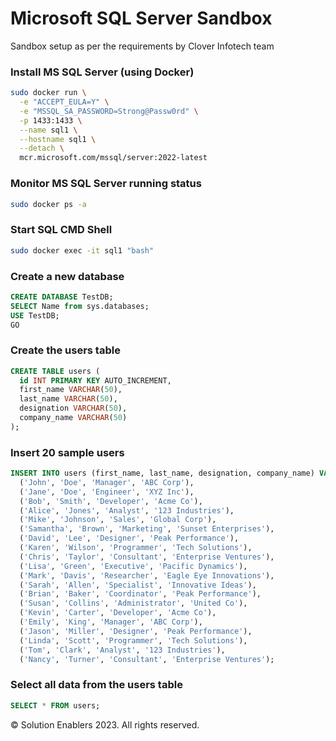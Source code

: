 # Microsoft SQL Server Sandbox
Sandbox setup as per the requirements by Clover Infotech team

### Install MS SQL Server (using Docker)
```sh
sudo docker run \
  -e "ACCEPT_EULA=Y" \
  -e "MSSQL_SA_PASSWORD=Strong@Passw0rd" \
  -p 1433:1433 \
  --name sql1 \
  --hostname sql1 \
  --detach \
  mcr.microsoft.com/mssql/server:2022-latest
```
### Monitor MS SQL Server running status
```sh
sudo docker ps -a
```
### Start SQL CMD Shell
```sh
sudo docker exec -it sql1 "bash"
```
### Create a new database
```sql
CREATE DATABASE TestDB;
SELECT Name from sys.databases;
USE TestDB;
GO
```
### Create the users table
```sql
CREATE TABLE users (
  id INT PRIMARY KEY AUTO_INCREMENT,
  first_name VARCHAR(50),
  last_name VARCHAR(50),
  designation VARCHAR(50),
  company_name VARCHAR(50)
);
```
### Insert 20 sample users
```sql
INSERT INTO users (first_name, last_name, designation, company_name) VALUES
  ('John', 'Doe', 'Manager', 'ABC Corp'),
  ('Jane', 'Doe', 'Engineer', 'XYZ Inc'),
  ('Bob', 'Smith', 'Developer', 'Acme Co'),
  ('Alice', 'Jones', 'Analyst', '123 Industries'),
  ('Mike', 'Johnson', 'Sales', 'Global Corp'),
  ('Samantha', 'Brown', 'Marketing', 'Sunset Enterprises'),
  ('David', 'Lee', 'Designer', 'Peak Performance'),
  ('Karen', 'Wilson', 'Programmer', 'Tech Solutions'),
  ('Chris', 'Taylor', 'Consultant', 'Enterprise Ventures'),
  ('Lisa', 'Green', 'Executive', 'Pacific Dynamics'),
  ('Mark', 'Davis', 'Researcher', 'Eagle Eye Innovations'),
  ('Sarah', 'Allen', 'Specialist', 'Innovative Ideas'),
  ('Brian', 'Baker', 'Coordinator', 'Peak Performance'),
  ('Susan', 'Collins', 'Administrator', 'United Co'),
  ('Kevin', 'Carter', 'Developer', 'Acme Co'),
  ('Emily', 'King', 'Manager', 'ABC Corp'),
  ('Jason', 'Miller', 'Designer', 'Peak Performance'),
  ('Linda', 'Scott', 'Programmer', 'Tech Solutions'),
  ('Tom', 'Clark', 'Analyst', '123 Industries'),
  ('Nancy', 'Turner', 'Consultant', 'Enterprise Ventures');
```
### Select all data from the users table
```sql
SELECT * FROM users;
```
&copy; Solution Enablers 2023. All rights reserved.
